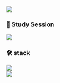 <!--
**sychoi2008/sychoi2008** is a ✨ _special_ ✨ repository because its `README.md` (this file) appears on your GitHub profile.

Here are some ideas to get you started:

- 🔭 I’m currently working on ...
- 🌱 I’m currently learning ...
- 👯 I’m looking to collaborate on ...
- 🤔 I’m looking for help with ...
- 💬 Ask me about ...
- 📫 How to reach me: ...
- 😄 Pronouns: ...
- ⚡ Fun fact: ...

https://velog.io/@oka1313/Github-%EA%B9%83%ED%97%88%EB%B8%8C-%ED%94%84%EB%A1%9C%ED%95%84-%EA%BE%B8%EB%AF%B8%EA%B8%B0
https://velog.io/@bi-sz/GitHub-%ED%94%84%EB%A1%9C%ED%95%84-%EA%BE%B8%EB%AF%B8%EA%B8%B0
https://velog.io/@colorful-stars/Github-%ED%94%84%EB%A1%9C%ED%95%84-%EA%BE%B8%EB%AF%B8%EA%B8%B0
-->

<!-- 내 소개 -->
<img src="https://capsule-render.vercel.app/api?type=waving&color=9CDBA6&height=300&section=header&text=I%20am%20RUMI%20CHOI&fontSize=60&animation=twinkling&fontAlignY=38&desc=Feel%20free%20to%20visit%20here!&descAlignY=51&descAlign=62" />

### 🔭 Study Session
<a href="https://well-repair-9fe.notion.site/Rumi-CHOI-ecc3adb22b254e46b20a5bccc46aece8?pvs=4" target="_blank"><img src="https://img.shields.io/badge/Notion-000000?style=flat-square&logo=Notion&logoColor=white"/></a>

### 🛠️ stack
<img src="https://img.shields.io/badge/Springboot-6DB33f?style=flat-square&logo=SpringBoot&logoColor=white"/></a> 
<br>
<img src="https://img.shields.io/badge/React-61DAFB?style=flat-square&logo=React&logoColor=black"/></a>

